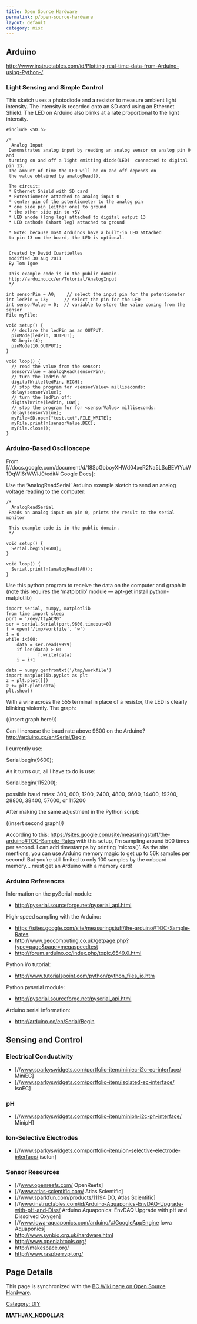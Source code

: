 ```yaml
---
title: Open Source Hardware
permalink: p/open-source-hardware
layout: default
category: misc
---
```


Arduino
-------

<http://www.instructables.com/id/Plotting-real-time-data-from-Arduino-using-Python-/>

### Light Sensing and Simple Control

This sketch uses a photodiode and a resistor to measure ambient light intensity. The intensity is recorded onto an SD card using an Ethernet Shield. The LED on Arduino also blinks at a rate proportional to the light intensity.

    #include <SD.h>

    /*
      Analog Input
     Demonstrates analog input by reading an analog sensor on analog pin 0 and
     turning on and off a light emitting diode(LED)  connected to digital pin 13.
     The amount of time the LED will be on and off depends on
     the value obtained by analogRead().

     The circuit:
     * Ethernet Shield with SD card
     * Potentiometer attached to analog input 0
     * center pin of the potentiometer to the analog pin
     * one side pin (either one) to ground
     * the other side pin to +5V
     * LED anode (long leg) attached to digital output 13
     * LED cathode (short leg) attached to ground

     * Note: because most Arduinos have a built-in LED attached
     to pin 13 on the board, the LED is optional.


     Created by David Cuartielles
     modified 30 Aug 2011
     By Tom Igoe

     This example code is in the public domain.
     http://arduino.cc/en/Tutorial/AnalogInput
     */

    int sensorPin = A0;    // select the input pin for the potentiometer
    int ledPin = 13;      // select the pin for the LED
    int sensorValue = 0;  // variable to store the value coming from the sensor
    File myFile;

    void setup() {
      // declare the ledPin as an OUTPUT:
      pinMode(ledPin, OUTPUT);
      SD.begin(4);
      pinMode(10,OUTPUT);
    }

    void loop() {
      // read the value from the sensor:
      sensorValue = analogRead(sensorPin);
      // turn the ledPin on
      digitalWrite(ledPin, HIGH);
      // stop the program for <sensorValue> milliseconds:
      delay(sensorValue);
      // turn the ledPin off:
      digitalWrite(ledPin, LOW);
      // stop the program for for <sensorValue> milliseconds:
      delay(sensorValue);
      myFile=SD.open("test.txt",FILE_WRITE);
      myFile.println(sensorValue,DEC);
      myFile.close();
    }

### Arduino-Based Oscilloscope

From \[//docs.google.com/document/d/18SpGbboyXHWd04xeR2Na5LScBEVtYuW1DqWI6rWWIJ0/edit\# Google Docs\]:

Use the ‘AnalogReadSerial’ Arduino example sketch to send an analog voltage reading to the computer:

    /*
      AnalogReadSerial
     Reads an analog input on pin 0, prints the result to the serial monitor

     This example code is in the public domain.
     */

    void setup() {
      Serial.begin(9600);
    }

    void loop() {
      Serial.println(analogRead(A0));
    }

Use this python program to receive the data on the computer and graph it: (note this requires the ‘matplotlib’ module — apt-get install python-matplotlib)

    import serial, numpy, matplotlib
    from time import sleep
    port = '/dev/ttyACM0'
    ser = serial.Serial(port,9600,timeout=0)
    f = open('/tmp/workfile', 'w')
    i = 0
    while i<500:
        data = ser.read(9999)
        if len(data) > 0:
                f.write(data)
        i = i+1

    data = numpy.genfromtxt('/tmp/workfile')
    import matplotlib.pyplot as plt
    z = plt.plot([])
    z += plt.plot(data)
    plt.show()

With a wire across the 555 terminal in place of a resistor, the LED is clearly blinking violently. The graph:

((insert graph here!))

Can I increase the baud rate above 9600 on the Arduino? <http://arduino.cc/en/Serial/Begin>

I currently use:

Serial.begin(9600);

As it turns out, all I have to do is use:

Serial.begin(115200);

possible baud rates: 300, 600, 1200, 2400, 4800, 9600, 14400, 19200, 28800, 38400, 57600, or 115200

After making the same adjustment in the Python script:

((insert second graph!))

According to this: <https://sites.google.com/site/measuringstuff/the-arduino#TOC-Sample-Rates> with this setup, I’m sampling around 500 times per second. I can add timestamps by printing ‘micros()’. As the site mentions, you can use Arduino memory magic to get up to 56k samples per second! But you’re still limited to only 100 samples by the onboard memory... must get an Arduino with a memory card!

### Arduino References

Information on the pySerial module:

-   <http://pyserial.sourceforge.net/pyserial_api.html>

High-speed sampling with the Arduino:

-   <https://sites.google.com/site/measuringstuff/the-arduino#TOC-Sample-Rates>
-   <http://www.geocomputing.co.uk/getpage.php?type=page&page=megaspeedtest>
-   <http://forum.arduino.cc/index.php/topic,6549.0.html>

Python i/o tutorial:

-   <http://www.tutorialspoint.com/python/python_files_io.htm>

Python pyserial module:

-   <http://pyserial.sourceforge.net/pyserial_api.html>

Arduino serial information:

-   <http://arduino.cc/en/Serial/Begin>

Sensing and Control
-------------------

### Electrical Conductivity

-   \[//www.sparkyswidgets.com/portfolio-item/miniec-i2c-ec-interface/ MiniEC\]
-   \[//www.sparkyswidgets.com/portfolio-item/isolated-ec-interface/ IsoEC\]

### pH

-   \[//www.sparkyswidgets.com/portfolio-item/miniph-i2c-ph-interface/ MinipH\]

### Ion-Selective Electrodes

-   \[//www.sparkyswidgets.com/portfolio-item/ion-selective-electrode-interface/ isoIon\]

### Sensor Resources

-   \[//www.openreefs.com/ OpenReefs\]
-   \[//www.atlas-scientific.com/ Atlas Scientific\]
-   \[//www.sparkfun.com/products/11194 DO, Atlas Scientific\]
-   \[//www.instructables.com/id/Arduino-Aquaponics-EnvDAQ-Upgrade-with-pH-and-Diss/ Arduino Aquaponics: EnvDAQ Upgrade with pH and Dissolved Oxygen\]
-   \[//www.iowa-aquaponics.com/arduino/\#GoogleAppEngine Iowa Aquaponics\]
-   <http://www.synbio.org.uk/hardware.html>
-   <http://www.openlabtools.org/>
-   <http://makespace.org/>
-   <http://www.raspberrypi.org/>

Page Details
------------

This page is synchronized with the [BC Wiki page on Open Source Hardware](http://wiki.brandoncurtis.com/w/Open_Source_Hardware).

[Category: DIY](/Category:_DIY "wikilink")

__MATHJAX_NODOLLAR__

